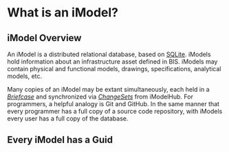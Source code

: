 # What is an iModel?

## iModel Overview

An iModel is a distributed relational database, based on [SQLite](https://www.sqlite.org/index.html). iModels hold information about an infrastructure asset defined in BIS. iModels may contain physical and functional models, drawings, specifications, analytical models, etc.

Many copies of an iModel may be extant simultaneously, each held in a [*Briefcase*](../../learning/backend/Briefcases) and synchronized via [*ChangeSets*](../../learning/backend/ChangeSets) from iModelHub. For programmers, a helpful analogy is Git and GitHub. In the same manner that every programmer has a full copy of a source code repository, with iModels every user has a full copy of the database.

## Every iModel has a Guid